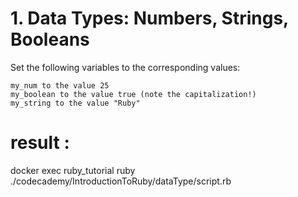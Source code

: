 # 1. Data Types: Numbers, Strings, Booleans

Set the following variables to the corresponding values:

```
my_num to the value 25
my_boolean to the value true (note the capitalization!)
my_string to the value "Ruby"
```

# result : 
docker exec ruby_tutorial ruby ./codecademy/IntroductionToRuby/dataType/script.rb
